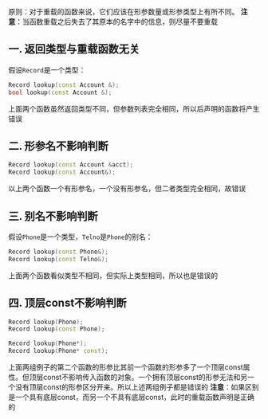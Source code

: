 原则：对于重载的函数来说，它们应该在形参数量或形参类型上有所不同。
**注意**：当函数重载之后失去了其原本的名字中的信息，则尽量不要重载

## 一. 返回类型与重载函数无关
假设`Record`是一个类型：
```c++
Record lookup(const Account &);
bool lookup(const Account &);
```
上面两个函数虽然返回类型不同，但参数列表完全相同，所以后声明的函数将产生错误

## 二. 形参名不影响判断
```c++
Record lookup(const Account &acct);
Record lookup(const Account&);
```
以上两个函数一个有形参名，一个没有形参名，但二者类型完全相同，故错误

## 三. 别名不影响判断
假设`Phone`是一个类型，`Telno`是`Phone`的别名：
```c++
Record lookup(const Phone&);
Record lookup(const Telno&);
```
上面两个函数看似类型不相同，但实际上类型相同，所以也是错误的

## 四. 顶层const不影响判断
```c++
Record lookup(Phone);
Record lookup(const Phone);
```
```c++
Record lookup(Phone*);
Record lookup(Phone* const);
```
上面两组例子的第二个函数的形参比其前一个函数的形参多了一个顶层const属性。但顶层const不影响传入函数的对象。一个拥有顶层const的形参无法和另一个没有顶层const的形参区分开来。所以上述两组例子都是错误的
**注意**：如果区别是一个具有底层const，而另一个不具有底层const，此时的重载函数声明是正确的